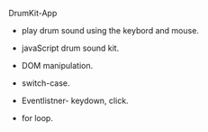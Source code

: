  DrumKit-App


- play drum sound using the keybord and mouse.

- javaScript drum sound kit.

- DOM manipulation.

- switch-case.

- Eventlistner- keydown, click.

- for loop.


